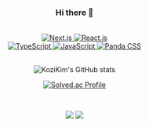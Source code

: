 <div align="center">
  
  ### Hi there 👋

  <br>
  
  <!--
  **KoziKim/KoziKim** is a ✨ _special_ ✨ repository because its `README.md` (this file) appears on your GitHub profile.

  Here are some ideas to get you started:

  - 🔭 I’m currently working on ...
  - 🌱 I’m currently learning ...
  - 👯 I’m looking to collaborate on ...
  - 🤔 I’m looking for help with ...
  - 💬 Ask me about ...
  - 📫 How to reach me: ...
  - 😄 Pronouns: ...
  - ⚡ Fun fact: ...
  -->

<a href="https://nextjs.org/" target="_blank">
  <img alt="Next.js" src="https://img.shields.io/static/v1?label=&amp;message=Next.js&amp;color=000000&amp;style=for-the-badge&amp;logo=next.js&amp;logoColor=white"/>
</a>
<a href="https://reactjs.org/" target="_blank">
  <img alt="React.js" src="https://img.shields.io/static/v1?label=&amp;message=React.js&amp;color=61DAFB&amp;style=for-the-badge&amp;logo=react&amp;logoColor=white"/>
</a>
<br />
<a href="https://www.typescriptlang.org/" target="_blank">
  <img alt="TypeScript" src="https://img.shields.io/static/v1?label=&amp;message=TypeScript&amp;color=3178C6&amp;style=for-the-badge&amp;logo=typescript&amp;logoColor=white"/>
</a>
<a href="https://www.javascript.com/" target="_blank">
  <img alt="JavaScript" src="https://img.shields.io/static/v1?label=&amp;message=JavaScript&amp;color=F7DF1E&amp;style=for-the-badge&amp;logo=javascript&amp;logoColor=white"/>
</a>
<a href="https://panda-css.com/" target="_blank">
  <img alt="Panda CSS" src="https://img.shields.io/static/v1?label=&amp;message=Panda CSS&amp;color=FDE047&amp;style=for-the-badge"/>
</a>

<br>
<br>

  ![KoziKim's GitHub stats](https://github-readme-stats.vercel.app/api?username=KoziKim&show_icons=true&theme=react)

  [![Solved.ac Profile](http://mazassumnida.wtf/api/v2/generate_badge?boj=kory0711)](https://solved.ac/kory0711/)

<br>

<a href="https://velog.io/@kozi" target="_blank"><img src="https://img.shields.io/static/v1?label=&amp;message=Velog&amp;color=20C997&amp;style=for-the-badge&amp;logo=velog&amp;logoColor=white"/></a>
<a href="mailto:kory0711@gmail.com" target="_blank"><img src="https://img.shields.io/static/v1?label=&amp;message=kory0711@gmail.com&amp;color=EA4335&amp;style=for-the-badge&amp;logo=gmail&amp;logoColor=white"/></a>

<br>

  </div>
